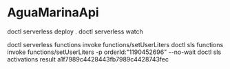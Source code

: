 # AguaMarinaApi

doctl serverless deploy .
doctl serverless watch <path to root folder>

doctl serverless functions invoke functions/setUserLiters
doctl sls functions invoke functions/setUserLiters -p orderId:"1190452696"  --no-wait
doctl sls activations result a1f7989c4428443fb7989c4428743fec